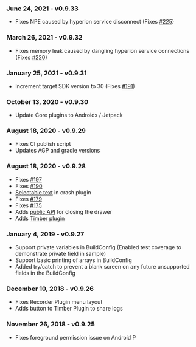 ### June 24, 2021 - v0.9.33

- Fixes NPE caused by hyperion service disconnect (Fixes [#225](https://github.com/willowtreeapps/Hyperion-Android/issues/225))

### March 26, 2021 - v0.9.32

- Fixes memory leak caused by dangling hyperion service connections (Fixes [#220](https://github.com/willowtreeapps/Hyperion-Android/issues/220))

### January 25, 2021 - v0.9.31

- Increment target SDK version to 30 (Fixes [#191](https://github.com/willowtreeapps/Hyperion-Android/issues/191))

### October 13, 2020 - v0.9.30

- Update Core plugins to Androidx / Jetpack

### August 18, 2020 - v0.9.29

- Fixes CI publish script
- Updates AGP and gradle versions

### August 18, 2020 - v0.9.28

- Fixes [#197](https://github.com/willowtreeapps/Hyperion-Android/issues/197)
- Fixes [#190](https://github.com/willowtreeapps/Hyperion-Android/issues/190)
- [Selectable text](https://github.com/willowtreeapps/Hyperion-Android/pull/188) in crash plugin
- Fixes [#179](https://github.com/willowtreeapps/Hyperion-Android/issues/179)
- Fixes [#175](https://github.com/willowtreeapps/Hyperion-Android/issues/175)
- Adds [public API](https://github.com/willowtreeapps/Hyperion-Android/pull/177) for closing the drawer
- Adds [Timber plugin](https://github.com/willowtreeapps/Hyperion-Android/pull/174)

### January 4, 2019 - v0.9.27

- Support private variables in BuildConfig (Enabled test coverage to demonstrate private field in sample)
- Support basic printing of arrays in BuildConfig
- Added try/catch to prevent a blank screen on any future unsupported fields in the BuildConfig

### December 10, 2018 - v0.9.26

- Fixes Recorder Plugin menu layout
- Adds button to Timber Plugin to share logs

### November 26, 2018 - v0.9.25

- Fixes foreground permission issue on Android P
